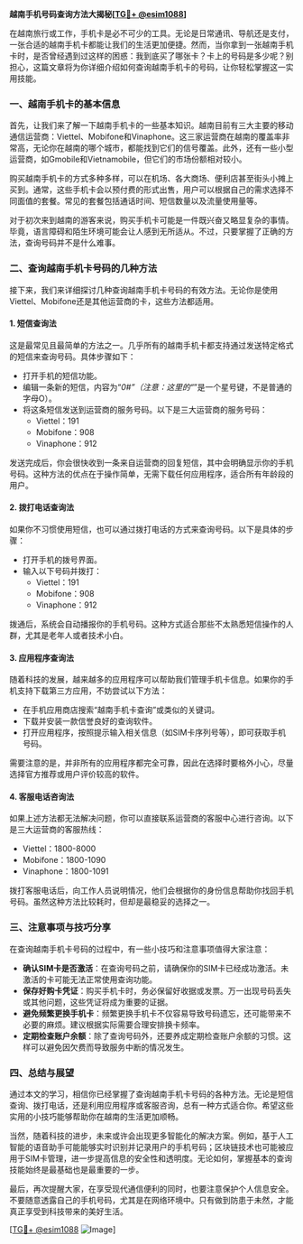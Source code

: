 **越南手机号码查询方法大揭秘[[TG💪+ @esim1088](https://t.me/s/esim1088)]**

在越南旅行或工作，手机卡是必不可少的工具。无论是日常通讯、导航还是支付，一张合适的越南手机卡都能让我们的生活更加便捷。然而，当你拿到一张越南手机卡时，是否曾经遇到过这样的困惑：我到底买了哪张卡？卡上的号码是多少呢？别担心，这篇文章将为你详细介绍如何查询越南手机卡的号码，让你轻松掌握这一实用技能。

### **一、越南手机卡的基本信息**

首先，让我们来了解一下越南手机卡的一些基本知识。越南目前有三大主要的移动通信运营商：Viettel、Mobifone和Vinaphone。这三家运营商在越南的覆盖率非常高，无论你在越南的哪个城市，都能找到它们的信号覆盖。此外，还有一些小型运营商，如Gmobile和Vietnamobile，但它们的市场份额相对较小。

购买越南手机卡的方式多种多样，可以在机场、各大商场、便利店甚至街头小摊上买到。通常，这些手机卡会以预付费的形式出售，用户可以根据自己的需求选择不同面值的套餐。常见的套餐包括通话时间、短信数量以及流量使用量等。

对于初次来到越南的游客来说，购买手机卡可能是一件既兴奋又略显复杂的事情。毕竟，语言障碍和陌生环境可能会让人感到无所适从。不过，只要掌握了正确的方法，查询号码并不是什么难事。

### **二、查询越南手机卡号码的几种方法**

接下来，我们来详细探讨几种查询越南手机卡号码的有效方法。无论你是使用Viettel、Mobifone还是其他运营商的卡，这些方法都适用。

#### **1. 短信查询法**

这是最常见且最简单的方法之一。几乎所有的越南手机卡都支持通过发送特定格式的短信来查询号码。具体步骤如下：

- 打开手机的短信功能。
- 编辑一条新的短信，内容为“*0#”（注意：这里的“*”是一个星号键，不是普通的字母O）。
- 将这条短信发送到运营商的服务号码。以下是三大运营商的服务号码：
  - Viettel：191
  - Mobifone：908
  - Vinaphone：912

发送完成后，你会很快收到一条来自运营商的回复短信，其中会明确显示你的手机号码。这种方法的优点在于操作简单，无需下载任何应用程序，适合所有年龄段的用户。

#### **2. 拨打电话查询法**

如果你不习惯使用短信，也可以通过拨打电话的方式来查询号码。以下是具体的步骤：

- 打开手机的拨号界面。
- 输入以下号码并拨打：
  - Viettel：191
  - Mobifone：908
  - Vinaphone：912

拨通后，系统会自动播报你的手机号码。这种方式适合那些不太熟悉短信操作的人群，尤其是老年人或者技术小白。

#### **3. 应用程序查询法**

随着科技的发展，越来越多的应用程序可以帮助我们管理手机卡信息。如果你的手机支持下载第三方应用，不妨尝试以下方法：

- 在手机应用商店搜索“越南手机卡查询”或类似的关键词。
- 下载并安装一款信誉良好的查询软件。
- 打开应用程序，按照提示输入相关信息（如SIM卡序列号等），即可获取手机号码。

需要注意的是，并非所有的应用程序都完全可靠，因此在选择时要格外小心，尽量选择官方推荐或用户评价较高的软件。

#### **4. 客服电话咨询法**

如果上述方法都无法解决问题，你可以直接联系运营商的客服中心进行咨询。以下是三大运营商的客服热线：

- Viettel：1800-8000
- Mobifone：1800-1090
- Vinaphone：1800-1091

拨打客服电话后，向工作人员说明情况，他们会根据你的身份信息帮助你找回手机号码。虽然这种方法比较耗时，但却是最稳妥的选择之一。

### **三、注意事项与技巧分享**

在查询越南手机卡号码的过程中，有一些小技巧和注意事项值得大家注意：

- **确认SIM卡是否激活**：在查询号码之前，请确保你的SIM卡已经成功激活。未激活的卡可能无法正常使用查询功能。
- **保存好购卡凭证**：购买手机卡时，务必保留好收据或发票。万一出现号码丢失或其他问题，这些凭证将成为重要的证据。
- **避免频繁更换手机卡**：频繁更换手机卡不仅容易导致号码遗忘，还可能带来不必要的麻烦。建议根据实际需要合理安排换卡频率。
- **定期检查账户余额**：除了查询号码外，还要养成定期检查账户余额的习惯。这样可以避免因欠费而导致服务中断的情况发生。

### **四、总结与展望**

通过本文的学习，相信你已经掌握了查询越南手机卡号码的各种方法。无论是短信查询、拨打电话，还是利用应用程序或客服咨询，总有一种方式适合你。希望这些实用的小技巧能够帮助你在越南的生活更加顺畅。

当然，随着科技的进步，未来或许会出现更多智能化的解决方案。例如，基于人工智能的语音助手可能能够实时识别并记录用户的手机号码；区块链技术也可能被应用于SIM卡管理，进一步提高信息的安全性和透明度。无论如何，掌握基本的查询技能始终是最基础也是最重要的一步。

最后，再次提醒大家，在享受现代通信便利的同时，也要注意保护个人信息安全。不要随意透露自己的手机号码，尤其是在网络环境中。只有做到防患于未然，才能真正享受到科技带来的美好生活。

[[TG💪+ @esim1088](https://t.me/s/esim1088) ![Image](https://i.postimg.cc/4NQfJmqS/Snipaste-2025-05-13-00-14-12.png)]